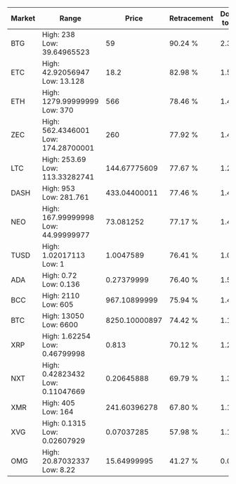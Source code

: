 | Market | Range | Price| Retracement | Doubles to 50% |
| --- | --- | --- | --- | --- |
| BTG | High: 238<br />Low: 39.64965523 | 59 | 90.24 % | 2.35 |
| ETC | High: 42.92056947<br />Low: 13.128 | 18.2 | 82.98 % | 1.54 |
| ETH | High: 1279.99999999<br />Low: 370 | 566 | 78.46 % | 1.46 |
| ZEC | High: 562.4346001<br />Low: 174.28700001 | 260 | 77.92 % | 1.42 |
| LTC | High: 253.69<br />Low: 113.33282741 | 144.67775609 | 77.67 % | 1.27 |
| DASH | High: 953<br />Low: 281.761 | 433.04400011 | 77.46 % | 1.43 |
| NEO | High: 167.99999998<br />Low: 44.99999977 | 73.081252 | 77.17 % | 1.46 |
| TUSD | High: 1.02017113<br />Low: 1 | 1.0047589 | 76.41 % | 1.01 |
| ADA | High: 0.72<br />Low: 0.136 | 0.27379999 | 76.40 % | 1.56 |
| BCC | High: 2110<br />Low: 605 | 967.10899999 | 75.94 % | 1.40 |
| BTC | High: 13050<br />Low: 6600 | 8250.10000897 | 74.42 % | 1.19 |
| XRP | High: 1.62254<br />Low: 0.46799998 | 0.813 | 70.12 % | 1.29 |
| NXT | High: 0.42823432<br />Low: 0.11047669 | 0.20645888 | 69.79 % | 1.30 |
| XMR | High: 405<br />Low: 164 | 241.60396278 | 67.80 % | 1.18 |
| XVG | High: 0.1315<br />Low: 0.02607929 | 0.07037285 | 57.98 % | 1.12 |
| OMG | High: 20.87032337<br />Low: 8.22 | 15.64999995 | 41.27 % | 0.00 |
